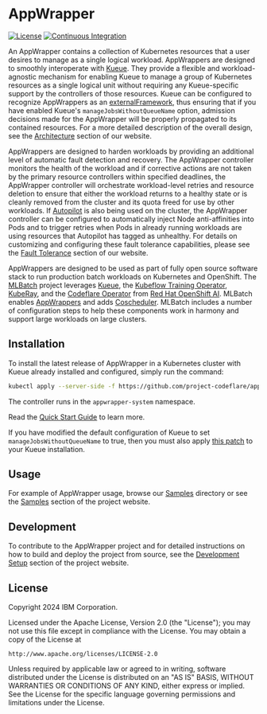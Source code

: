# AppWrapper

[![License](https://img.shields.io/badge/license-Apache--2.0-blue.svg)](http://www.apache.org/licenses/LICENSE-2.0)
[![Continuous Integration](https://github.com/project-codeflare/appwrapper/actions/workflows/CI.yaml/badge.svg)](https://github.com/project-codeflare/appwrapper/actions/workflows/CI.yaml)

An AppWrapper contains a collection of Kubernetes resources that a
user desires to manage as a single logical workload. AppWrappers are
designed to smoothly interoperate with
[Kueue](https://kueue.sigs.k8s.io).  They provide a flexible and
workload-agnostic mechanism for enabling Kueue to manage a group of
Kubernetes resources as a single logical unit without requiring any
Kueue-specific support by the controllers of those resources.
Kueue can be configured to recognize AppWrappers as an
[externalFramework](https://kueue.sigs.k8s.io/docs/tasks/dev/integrate_a_custom_job/#building-an-external-integration),
thus ensuring that if you have enabled Kueue's `manageJobsWithoutQueueName`
option, admission decisions made for the AppWrapper will be properly
propagated to its contained resources.
For a more detailed description of the overall design, see the
[Architecture](https://project-codeflare.github.io/appwrapper/arch-controller/)
section of our website.

AppWrappers are designed to harden workloads by providing an
additional level of automatic fault detection and recovery. The AppWrapper
controller monitors the health of the workload and if corrective actions
are not taken by the primary resource controllers within specified deadlines,
the AppWrapper controller will orchestrate workload-level retries and
resource deletion to ensure that either the workload returns to a
healthy state or is cleanly removed from the cluster and its quota
freed for use by other workloads. If [Autopilot](https://github.com/ibm/autopilot)
is also being used on the cluster, the AppWrapper controller can be configured
to automatically inject Node anti-affinities into Pods and to trigger
retries when Pods in already running workloads are using resources
that Autopilot has tagged as unhealthy. For details on customizing and
configuring these fault tolerance capabilities, please see the
[Fault Tolerance](https://project-codeflare.github.io/appwrapper/arch-fault-tolerance/)
section of our website.

AppWrappers are designed to be used as part of fully open source software stack
to run production batch workloads on Kubernetes and OpenShift. The [MLBatch](https://github.com/project-codeflare/mlbatch)
project leverages [Kueue](https://kueue.sigs.k8s.io), the [Kubeflow Training
Operator](https://www.kubeflow.org/docs/components/training/),
[KubeRay](https://docs.ray.io/en/latest/cluster/kubernetes/index.html), and the
[Codeflare Operator](https://github.com/project-codeflare/codeflare-operator)
from [Red Hat OpenShift
AI](https://www.redhat.com/en/technologies/cloud-computing/openshift/openshift-ai).
MLBatch enables [AppWrappers](https://project-codeflare.github.io/appwrapper/)
and adds
[Coscheduler](https://github.com/kubernetes-sigs/scheduler-plugins/blob/master/pkg/coscheduling/README.md).
MLBatch includes a number of configuration steps to help these components work
in harmony and support large workloads on large clusters.

## Installation

To install the latest release of AppWrapper in a Kubernetes cluster with Kueue already installed
and configured, simply run the command:

```sh
kubectl apply --server-side -f https://github.com/project-codeflare/appwrapper/releases/download/v0.21.1/install.yaml
```

The controller runs in the `appwrapper-system` namespace.

Read the [Quick Start Guide](https://project-codeflare.github.io/appwrapper/quick-start/) to learn more.

If you have modified the default configuration of Kueue to set `manageJobsWithoutQueueName` to true,
then you must also apply [this patch](./hack/kueue-patches/02-aw-external-frameworks.txt) to your
Kueue installation.

## Usage

For example of AppWrapper usage, browse our [Samples](./samples) directory or
see the [Samples](https://project-codeflare.github.io/appwrapper/samples/) section
of the project website.

## Development

To contribute to the AppWrapper project and for detailed instructions on how to
build and deploy the project from source, see the
[Development Setup](https://project-codeflare.github.io/appwrapper/dev-setup/) section
of the project website.

## License

Copyright 2024 IBM Corporation.

Licensed under the Apache License, Version 2.0 (the "License");
you may not use this file except in compliance with the License.
You may obtain a copy of the License at

    http://www.apache.org/licenses/LICENSE-2.0

Unless required by applicable law or agreed to in writing, software
distributed under the License is distributed on an "AS IS" BASIS,
WITHOUT WARRANTIES OR CONDITIONS OF ANY KIND, either express or implied.
See the License for the specific language governing permissions and
limitations under the License.

